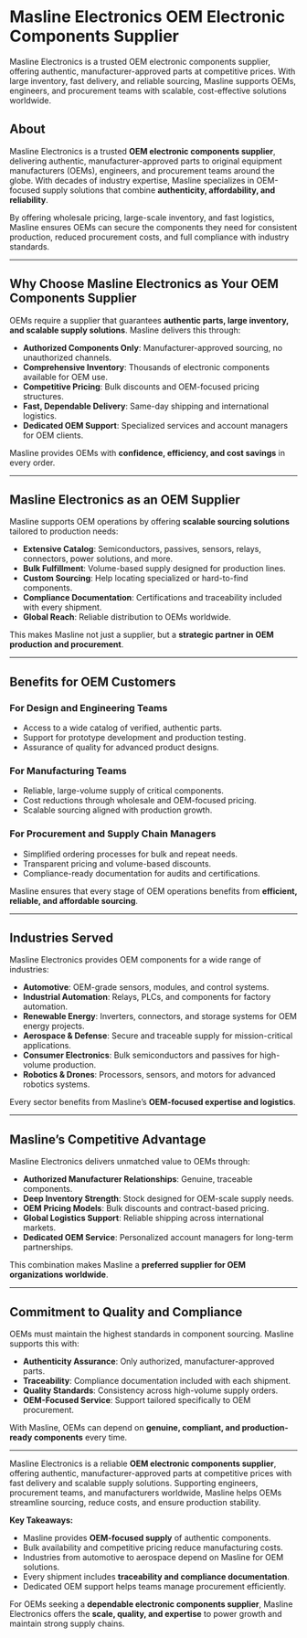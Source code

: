 # Masline Electronics OEM Electronic Components Supplier  

Masline Electronics is a trusted OEM electronic components supplier, offering authentic, manufacturer-approved parts at competitive prices. With large inventory, fast delivery, and reliable sourcing, Masline supports OEMs, engineers, and procurement teams with scalable, cost-effective solutions worldwide.

## About  
Masline Electronics is a trusted **OEM electronic components supplier**, delivering authentic, manufacturer-approved parts to original equipment manufacturers (OEMs), engineers, and procurement teams around the globe. With decades of industry expertise, Masline specializes in OEM-focused supply solutions that combine **authenticity, affordability, and reliability**.  

By offering wholesale pricing, large-scale inventory, and fast logistics, Masline ensures OEMs can secure the components they need for consistent production, reduced procurement costs, and full compliance with industry standards.  

---

## Why Choose Masline Electronics as Your OEM Components Supplier  

OEMs require a supplier that guarantees **authentic parts, large inventory, and scalable supply solutions**. Masline delivers this through:  

- **Authorized Components Only**: Manufacturer-approved sourcing, no unauthorized channels.  
- **Comprehensive Inventory**: Thousands of electronic components available for OEM use.  
- **Competitive Pricing**: Bulk discounts and OEM-focused pricing structures.  
- **Fast, Dependable Delivery**: Same-day shipping and international logistics.  
- **Dedicated OEM Support**: Specialized services and account managers for OEM clients.  

Masline provides OEMs with **confidence, efficiency, and cost savings** in every order.  

---

## Masline Electronics as an OEM Supplier  

Masline supports OEM operations by offering **scalable sourcing solutions** tailored to production needs:  

- **Extensive Catalog**: Semiconductors, passives, sensors, relays, connectors, power solutions, and more.  
- **Bulk Fulfillment**: Volume-based supply designed for production lines.  
- **Custom Sourcing**: Help locating specialized or hard-to-find components.  
- **Compliance Documentation**: Certifications and traceability included with every shipment.  
- **Global Reach**: Reliable distribution to OEMs worldwide.  

This makes Masline not just a supplier, but a **strategic partner in OEM production and procurement**.  

---

## Benefits for OEM Customers  

### For Design and Engineering Teams  
- Access to a wide catalog of verified, authentic parts.  
- Support for prototype development and production testing.  
- Assurance of quality for advanced product designs.  

### For Manufacturing Teams  
- Reliable, large-volume supply of critical components.  
- Cost reductions through wholesale and OEM-focused pricing.  
- Scalable sourcing aligned with production growth.  

### For Procurement and Supply Chain Managers  
- Simplified ordering processes for bulk and repeat needs.  
- Transparent pricing and volume-based discounts.  
- Compliance-ready documentation for audits and certifications.  

Masline ensures that every stage of OEM operations benefits from **efficient, reliable, and affordable sourcing**.  

---

## Industries Served  

Masline Electronics provides OEM components for a wide range of industries:  

- **Automotive**: OEM-grade sensors, modules, and control systems.  
- **Industrial Automation**: Relays, PLCs, and components for factory automation.  
- **Renewable Energy**: Inverters, connectors, and storage systems for OEM energy projects.  
- **Aerospace & Defense**: Secure and traceable supply for mission-critical applications.  
- **Consumer Electronics**: Bulk semiconductors and passives for high-volume production.  
- **Robotics & Drones**: Processors, sensors, and motors for advanced robotics systems.  

Every sector benefits from Masline’s **OEM-focused expertise and logistics**.  

---

## Masline’s Competitive Advantage  

Masline Electronics delivers unmatched value to OEMs through:  

- **Authorized Manufacturer Relationships**: Genuine, traceable components.  
- **Deep Inventory Strength**: Stock designed for OEM-scale supply needs.  
- **OEM Pricing Models**: Bulk discounts and contract-based pricing.  
- **Global Logistics Support**: Reliable shipping across international markets.  
- **Dedicated OEM Service**: Personalized account managers for long-term partnerships.  

This combination makes Masline a **preferred supplier for OEM organizations worldwide**.  

---

## Commitment to Quality and Compliance  

OEMs must maintain the highest standards in component sourcing. Masline supports this with:  

- **Authenticity Assurance**: Only authorized, manufacturer-approved parts.  
- **Traceability**: Compliance documentation included with each shipment.  
- **Quality Standards**: Consistency across high-volume supply orders.  
- **OEM-Focused Service**: Support tailored specifically to OEM procurement.  

With Masline, OEMs can depend on **genuine, compliant, and production-ready components** every time.  

---  

Masline Electronics is a reliable **OEM electronic components supplier**, offering authentic, manufacturer-approved parts at competitive prices with fast delivery and scalable supply solutions. Supporting engineers, procurement teams, and manufacturers worldwide, Masline helps OEMs streamline sourcing, reduce costs, and ensure production stability.  

**Key Takeaways:**  
- Masline provides **OEM-focused supply** of authentic components.  
- Bulk availability and competitive pricing reduce manufacturing costs.  
- Industries from automotive to aerospace depend on Masline for OEM solutions.  
- Every shipment includes **traceability and compliance documentation**.  
- Dedicated OEM support helps teams manage procurement efficiently.  

For OEMs seeking a **dependable electronic components supplier**, Masline Electronics offers the **scale, quality, and expertise** to power growth and maintain strong supply chains.  
